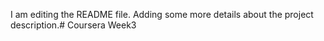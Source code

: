 I am editing the README file. Adding some more details about the project description.# Coursera
Week3

